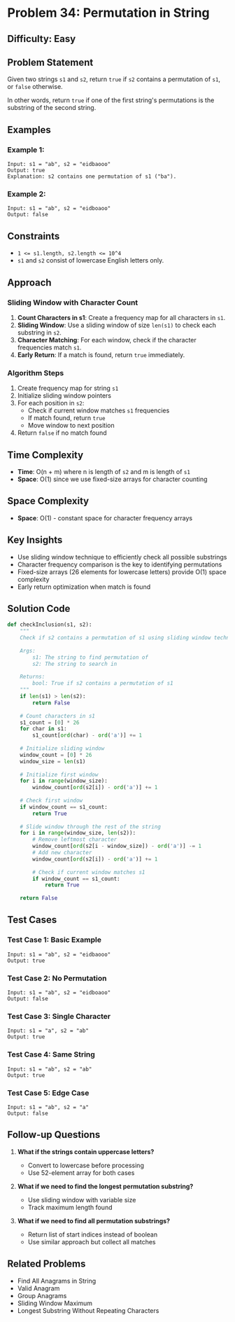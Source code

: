 # Problem 34: Permutation in String

## Difficulty: Easy

## Problem Statement

Given two strings `s1` and `s2`, return `true` if `s2` contains a permutation of `s1`, or `false` otherwise.

In other words, return `true` if one of the first string's permutations is the substring of the second string.

## Examples

### Example 1:
```
Input: s1 = "ab", s2 = "eidbaooo"
Output: true
Explanation: s2 contains one permutation of s1 ("ba").
```

### Example 2:
```
Input: s1 = "ab", s2 = "eidboaoo"
Output: false
```

## Constraints

- `1 <= s1.length, s2.length <= 10^4`
- `s1` and `s2` consist of lowercase English letters only.

## Approach

### Sliding Window with Character Count

1. **Count Characters in s1**: Create a frequency map for all characters in `s1`.
2. **Sliding Window**: Use a sliding window of size `len(s1)` to check each substring in `s2`.
3. **Character Matching**: For each window, check if the character frequencies match `s1`.
4. **Early Return**: If a match is found, return `true` immediately.

### Algorithm Steps

1. Create frequency map for string `s1`
2. Initialize sliding window pointers
3. For each position in `s2`:
   - Check if current window matches `s1` frequencies
   - If match found, return `true`
   - Move window to next position
4. Return `false` if no match found

## Time Complexity

- **Time**: O(n + m) where n is length of `s2` and m is length of `s1`
- **Space**: O(1) since we use fixed-size arrays for character counting

## Space Complexity

- **Space**: O(1) - constant space for character frequency arrays

## Key Insights

- Use sliding window technique to efficiently check all possible substrings
- Character frequency comparison is the key to identifying permutations
- Fixed-size arrays (26 elements for lowercase letters) provide O(1) space complexity
- Early return optimization when match is found

## Solution Code

```python
def checkInclusion(s1, s2):
    """
    Check if s2 contains a permutation of s1 using sliding window technique.
    
    Args:
        s1: The string to find permutation of
        s2: The string to search in
        
    Returns:
        bool: True if s2 contains a permutation of s1
    """
    if len(s1) > len(s2):
        return False
    
    # Count characters in s1
    s1_count = [0] * 26
    for char in s1:
        s1_count[ord(char) - ord('a')] += 1
    
    # Initialize sliding window
    window_count = [0] * 26
    window_size = len(s1)
    
    # Initialize first window
    for i in range(window_size):
        window_count[ord(s2[i]) - ord('a')] += 1
    
    # Check first window
    if window_count == s1_count:
        return True
    
    # Slide window through the rest of the string
    for i in range(window_size, len(s2)):
        # Remove leftmost character
        window_count[ord(s2[i - window_size]) - ord('a')] -= 1
        # Add new character
        window_count[ord(s2[i]) - ord('a')] += 1
        
        # Check if current window matches s1
        if window_count == s1_count:
            return True
    
    return False
```

## Test Cases

### Test Case 1: Basic Example
```
Input: s1 = "ab", s2 = "eidbaooo"
Output: true
```

### Test Case 2: No Permutation
```
Input: s1 = "ab", s2 = "eidboaoo"
Output: false
```

### Test Case 3: Single Character
```
Input: s1 = "a", s2 = "ab"
Output: true
```

### Test Case 4: Same String
```
Input: s1 = "ab", s2 = "ab"
Output: true
```

### Test Case 5: Edge Case
```
Input: s1 = "ab", s2 = "a"
Output: false
```

## Follow-up Questions

1. **What if the strings contain uppercase letters?**
   - Convert to lowercase before processing
   - Use 52-element array for both cases

2. **What if we need to find the longest permutation substring?**
   - Use sliding window with variable size
   - Track maximum length found

3. **What if we need to find all permutation substrings?**
   - Return list of start indices instead of boolean
   - Use similar approach but collect all matches

## Related Problems

- Find All Anagrams in String
- Valid Anagram
- Group Anagrams
- Sliding Window Maximum
- Longest Substring Without Repeating Characters
